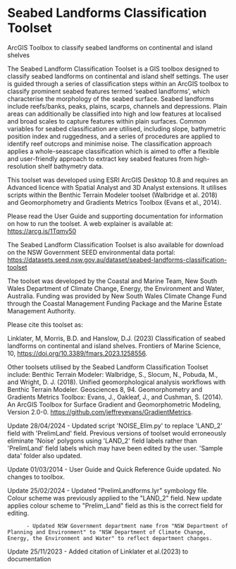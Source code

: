 # Seabed Landforms Classification Toolset
 ArcGIS Toolbox to classify seabed landforms on continental and island shelves

The Seabed Landform Classification Toolset is a GIS toolbox designed to classify seabed landforms on continental and island shelf settings. The user is guided through a series of classification steps within an ArcGIS toolbox to classify prominent seabed features termed ‘seabed landforms’, which characterise the morphology of the seabed surface. Seabed landforms include reefs/banks, peaks, plains, scarps, channels and depressions. Plain areas can additionally be classified into high and low features at localised and broad scales to capture features within plain surfaces. Common variables for seabed classification are utilised, including slope, bathymetric position index and ruggedness, and a series of procedures are applied to identify reef outcrops and minimise noise. The classification approach applies a whole-seascape classification which is aimed to offer a flexible and user-friendly approach to extract key seabed features from high-resolution shelf bathymetry data.

This toolset was developed using ESRI ArcGIS Desktop 10.8 and requires an Advanced licence with Spatial Analyst and 3D Analyst extensions. It utilises scripts within the Benthic Terrain Modeler toolset (Walbridge et al. 2018) and Geomorphometry and Gradients Metrics Toolbox (Evans et al., 2014). 

Please read the User Guide and supporting documentation for information on how to run the toolset. A web explainer is available at: https://arcg.is/1Tqmv50

The Seabed Landform Classification Toolset is also available for download on the NSW Government SEED environmental data portal: https://datasets.seed.nsw.gov.au/dataset/seabed-landforms-classification-toolset

The toolset was developed by the Coastal and Marine Team, New South Wales Department of Climate Change, Energy, the Environment and Water, Australia. Funding was provided by New South Wales Climate Change Fund through the Coastal Management Funding Package and the Marine Estate Management Authority.

Please cite this toolset as:

Linklater, M, Morris, B.D. and Hanslow, D.J. (2023) Classification of seabed landforms on continental and island shelves. Frontiers of Marine Science, 10, https://doi.org/10.3389/fmars.2023.1258556.

Other toolsets utilised by the Seabed Landform Classification Toolset include:
Benthic Terrain Modeler: Walbridge, S., Slocum, N., Pobuda, M., and Wright, D. J. (2018). Unified geomorphological analysis workflows with Benthic Terrain Modeler. Geosciences 8, 94.
Geomorphometry and Gradients Metrics Toolbox: Evans, J., Oakleaf, J., and Cushman, S. (2014). An ArcGIS Toolbox for Surface Gradient and Geomorphometric Modeling, Version 2.0-0. https://github.com/jeffreyevans/GradientMetrics.

Update 28/04/2024 - Updated script 'NOISE_Elim.py' to replace 'LAND_2' field with 'PrelimLand' field. Previous versions of toolset would erroneously eliminate 'Noise' polygons using 'LAND_2' field labels rather than 'PrelimLand' field labels which may have been edited by the user. 'Sample data' folder also updated.  

Update 01/03/2014 - User Guide and Quick Reference Guide updated. No changes to toolbox.

Update 25/02/2024 - Updated "PrelimLandforms.lyr" symbology file. Colour scheme was previously applied to the "LAND_2" field. New update applies colour scheme to "Prelim_Land" field as this is the correct field for editing. 

		  - Updated NSW Government department name from "NSW Department of Planning and Environment" to "NSW Department of Climate Change, Energy, the Environment and Water" to reflect department changes.
Update 25/11/2023 - Added citation of Linklater et al.(2023) to documentation
